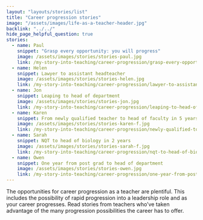 ```yaml
---
layout: "layouts/stories/list"
title: "Career progression stories"
image: "/assets/images/life-as-a-teacher-header.jpg"
backlink: "../../"
hide_page_helpful_question: true
stories:
  - name: Paul
    snippet: "Grasp every opportunity: you will progress"
    image: /assets/images/stories/stories-paul.jpg
    link: /my-story-into-teaching/career-progression/grasp-every-opportunity
  - name: Helen
    snippet: Lawyer to assistant headteacher
    image: /assets/images/stories/stories-helen.jpg
    link: /my-story-into-teaching/career-progression/lawyer-to-assistant-teacher
  - name: Jon
    snippet: Leaping to head of department
    image: /assets/images/stories/stories-jon.jpg
    link: /my-story-into-teaching/career-progression/leaping-to-head-of-department
  - name: Karen
    snippet: From newly qualified teacher to head of faculty in 5 years
    image: /assets/images/stories/stories-karen-f.jpg
    link: /my-story-into-teaching/career-progression/newly-qualified-to-head-of-faculty
  - name: Sarah
    snippet: NQT to head of biology in 2 years
    image: /assets/images/stories/stories-sarah-f.jpg
    link: /my-story-into-teaching/career-progression/nqt-to-head-of-biology
  - name: Owen
    snippet: One year from post grad to head of department
    image: /assets/images/stories/stories-owen.jpg
    link: /my-story-into-teaching/career-progression/one-year-from-post-grad-to-hod
---
```


The opportunities for career progression as a teacher are plentiful. This includes the possibility of rapid progression into a leadership role and as your career progresses.  Read stories from teachers who’ve taken advantage of the many progression possibilities the career has to offer.

